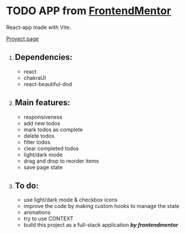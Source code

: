 # TODO APP from [FrontendMentor](https://www.frontendmentor.io/challenges/todo-app-Su1_KokOW)

React-app made with Vite.

[Proyect page](https://frontendmentor-todoapp.netlify.app/)

1. ## Dependencies:
   - react
   - chakraUI
   - react-beautiful-dnd
2. ## Main features:
   - responsiveness
   - add new todos
   - mark todos as complete
   - delete todos
   - filter todos
   - clear completed todos
   - light/dark mode
   - drag and drop to reorder items
   - save page state

3. ## To do:
   - use light/dark mode  & checkbox icons
   - improve the code by making custom hooks to manage the state
   - animations
   - try to use CONTEXT
   - build this project as a full-stack application **_by frontendmentor_**
